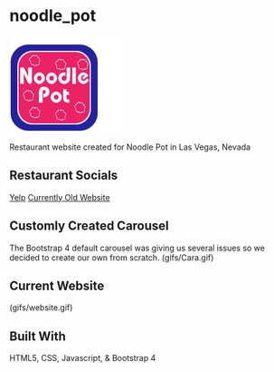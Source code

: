 # noodle_pot
![noodle pot logo](images/Noodle_Pot_Stamp_2.png)

Restaurant website created for Noodle Pot in Las Vegas, Nevada

## Restaurant Socials
[Yelp](https://www.yelp.com/biz/noodle-pot-las-vegas)
[Currently Old Website](http://noodlepotlasvegas.bestcafes.online/)

## Customly Created Carousel
The Bootstrap 4 default carousel was giving us several issues so we decided to create our own from scratch.
(gifs/Cara.gif)

## Current Website
(gifs/website.gif)

## Built With
HTML5, CSS, Javascript, & Bootstrap 4 

